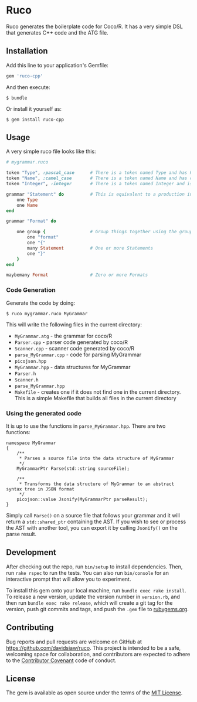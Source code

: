 # Ruco

Ruco generates the boilerplate code for Coco/R. It has a very simple DSL that generates C++ code and the ATG file.

## Installation

Add this line to your application's Gemfile:

```ruby
gem 'ruco-cpp'
```

And then execute:

    $ bundle

Or install it yourself as:

    $ gem install ruco-cpp

## Usage

A very simple ruco file looks like this:

```ruby
# mygrammar.ruco

token "Type", :pascal_case 		# There is a token named Type and has PascalCase
token "Name", :camel_case		# There is a token named Name and has camelCase
token "Integer", :integer		# There is a token named Integer and is an integer

grammar "Statement" do 			# This is equivalent to a production in Coco/R
	one Type
	one Name
end

grammar "Format" do 

	one group {					# Group things together using the group method
		one "format" 
		one "{"
		many Statement 			# One or more Statements
		one "}"
	}
end

maybemany Format 				# Zero or more Formats
```

### Code Generation

Generate the code by doing:

```
$ ruco mygrammar.ruco MyGrammar
```

This will write the following files in the current directory:

- `MyGrammar.atg` - the grammar for coco/R
- `Parser.cpp` - parser code generated by coco/R
- `Scanner.cpp` - scanner code generated by coco/R
- `parse_MyGrammar.cpp` - code for parsing MyGrammar
- `picojson.hpp`
- `MyGrammar.hpp` - data structures for MyGrammar
- `Parser.h`
- `Scanner.h`
- `parse_MyGrammar.hpp`
- `Makefile` - creates one if it does not find one in the current directory. This is a simple Makefile that builds all files in the current directory

### Using the generated code

It is up to use the functions in `parse_MyGrammar.hpp`. There are two functions:

```
namespace MyGrammar
{
	/**
	 * Parses a source file into the data structure of MyGrammar
	 */
	MyGrammarPtr Parse(std::string sourceFile);

	/**
	 * Transforms the data structure of MyGrammar to an abstract syntax tree in JSON format
	 */
	picojson::value Jsonify(MyGrammarPtr parseResult);
}
```

Simply call `Parse()` on a source file that follows your grammar and it will return a `std::shared_ptr` containing the AST. If you wish to see or process the AST with another tool, you can export it by calling `Jsonify()` on the parse result.

## Development

After checking out the repo, run `bin/setup` to install dependencies. Then, run `rake rspec` to run the tests. You can also run `bin/console` for an interactive prompt that will allow you to experiment.

To install this gem onto your local machine, run `bundle exec rake install`. To release a new version, update the version number in `version.rb`, and then run `bundle exec rake release`, which will create a git tag for the version, push git commits and tags, and push the `.gem` file to [rubygems.org](https://rubygems.org).

## Contributing

Bug reports and pull requests are welcome on GitHub at https://github.com/davidsiaw/ruco. This project is intended to be a safe, welcoming space for collaboration, and contributors are expected to adhere to the [Contributor Covenant](contributor-covenant.org) code of conduct.


## License

The gem is available as open source under the terms of the [MIT License](http://opensource.org/licenses/MIT).

